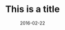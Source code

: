 ---
layout: post
title: "This is a title"
link:
image: kamar-panel.jpg
pdf:
caption: This is where the caption goes
date: 2016-02-22
---